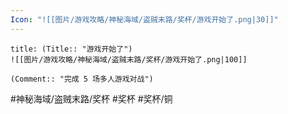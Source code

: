 ```yaml
---
Icon: "![[图片/游戏攻略/神秘海域/盗贼末路/奖杯/游戏开始了.png|30]]"
---
```

```ad-common-bronze-trophy
title: (Title:: "游戏开始了")
![[图片/游戏攻略/神秘海域/盗贼末路/奖杯/游戏开始了.png|100]]

(Comment:: "完成 5 场多人游戏对战")
```

#神秘海域/盗贼末路/奖杯 #奖杯 #奖杯/铜
